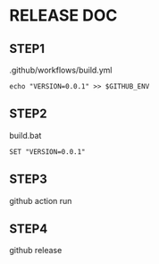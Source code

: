 # RELEASE DOC

## STEP1

.github/workflows/build.yml

```shell
echo "VERSION=0.0.1" >> $GITHUB_ENV
```

## STEP2

build.bat

```shell
SET "VERSION=0.0.1"
```

## STEP3

github action run

## STEP4

github release
